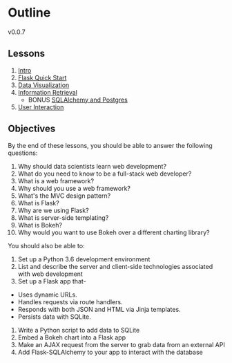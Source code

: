 # Outline

v0.0.7

## Lessons

1. [Intro](lessons/01-intro.md)
1. [Flask Quick Start](lessons/02-flask.md)
1. [Data Visualization](lessons/03-visualization.md)
1. [Information Retrieval](lessons/04-retrieval.md)
    - BONUS [SQLAlchemy and Postgres](lessons/bonus/sqlalchemy.md)
1. [User Interaction](lessons/05-interaction.md)

## Objectives

By the end of these lessons, you should be able to answer the following questions:

1. Why should data scientists learn web development?
1. What do you need to know to be a full-stack web developer?
1. What is a web framework?
1. Why should you use a web framework?
1. What's the MVC design pattern?
1. What is Flask?
1. Why are we using Flask?
1. What is server-side templating?
1. What is Bokeh?
1. Why would you want to use Bokeh over a different charting library?

You should also be able to:

1. Set up a Python 3.6 development environment
1. List and describe the server and client-side technologies associated with web development
1. Set up a Flask app that-
  - Uses dynamic URLs.
  - Handles requests via route handlers.
  - Responds with both JSON and HTML via Jinja templates.
  - Persists data with SQLite.
1. Write a Python script to add data to SQLite
1. Embed a Bokeh chart into a Flask app
1. Make an AJAX request from the server to grab data from an external API
1. Add Flask-SQLAlchemy to your app to interact with the database

